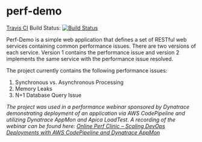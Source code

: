 # perf-demo
[Travis CI](https://travis-ci.org) Build Status: [![Build Status](https://travis-ci.org/jsicree/perf-demo.svg)](https://travis-ci.org/jsicree/perf-demo)

Perf-Demo is a simple web application that defines a set of RESTful web services containing common performance issues. There are two versions of each service. Version 1 contains the performance issue and version 2 implements the same service with the performance issue resolved.

The project currently contains the following performance issues:

1. Synchronous vs. Asynchronous Processing
2. Memory Leaks
3. N+1 Database Query Issue

_The project was used in a performance webinar sponsored by Dynatrace demonstrating deployment of an application via AWS CodePipeline and utilizing Dynatrace AppMon and Apica LoadTest. A recording of the webinar can be found here: [Online Perf Clinic – Scaling DevOps Deployments with AWS CodePipeline and Dynatrace AppMon](https://youtu.be/tb4xJ5im8jw?list=PLqt2rd0eew1bmDn54E2_M2uvbhm_WxY_6)_
